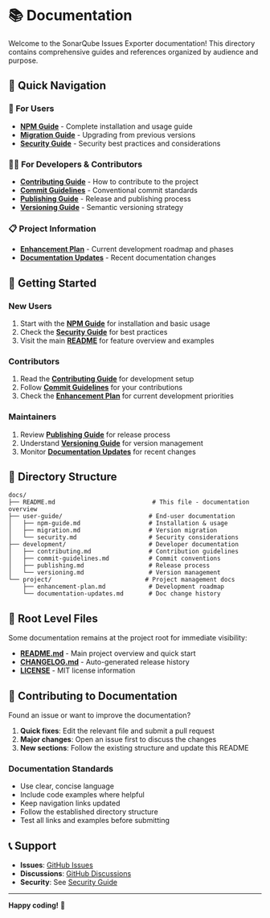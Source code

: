 # 📚 Documentation

Welcome to the SonarQube Issues Exporter documentation! This directory contains comprehensive guides and references organized by audience and purpose.

## 📖 Quick Navigation

### 🎯 For Users

- **[NPM Guide](./user-guide/npm-guide.md)** - Complete installation and usage guide
- **[Migration Guide](./user-guide/migration.md)** - Upgrading from previous versions
- **[Security Guide](./user-guide/security.md)** - Security best practices and considerations

### 👨‍💻 For Developers & Contributors

- **[Contributing Guide](./development/contributing.md)** - How to contribute to the project
- **[Commit Guidelines](./development/commit-guidelines.md)** - Conventional commit standards
- **[Publishing Guide](./development/publishing.md)** - Release and publishing process
- **[Versioning Guide](./development/versioning.md)** - Semantic versioning strategy

### 📋 Project Information

- **[Enhancement Plan](./project/enhancement-plan.md)** - Current development roadmap and phases
- **[Documentation Updates](./project/documentation-updates.md)** - Recent documentation changes

## 🚀 Getting Started

### New Users

1. Start with the **[NPM Guide](./user-guide/npm-guide.md)** for installation and basic usage
2. Check the **[Security Guide](./user-guide/security.md)** for best practices
3. Visit the main **[README](../README.md)** for feature overview and examples

### Contributors

1. Read the **[Contributing Guide](./development/contributing.md)** for development setup
2. Follow **[Commit Guidelines](./development/commit-guidelines.md)** for your contributions
3. Check the **[Enhancement Plan](./project/enhancement-plan.md)** for current development priorities

### Maintainers

1. Review **[Publishing Guide](./development/publishing.md)** for release process
2. Understand **[Versioning Guide](./development/versioning.md)** for version management
3. Monitor **[Documentation Updates](./project/documentation-updates.md)** for recent changes

## 📁 Directory Structure

```
docs/
├── README.md                           # This file - documentation overview
├── user-guide/                        # End-user documentation
│   ├── npm-guide.md                   # Installation & usage
│   ├── migration.md                   # Version migration
│   └── security.md                    # Security considerations
├── development/                       # Developer documentation
│   ├── contributing.md                # Contribution guidelines
│   ├── commit-guidelines.md           # Commit conventions
│   ├── publishing.md                  # Release process
│   └── versioning.md                  # Version management
└── project/                          # Project management docs
    ├── enhancement-plan.md            # Development roadmap
    └── documentation-updates.md       # Doc change history
```

## 🔄 Root Level Files

Some documentation remains at the project root for immediate visibility:

- **[README.md](../README.md)** - Main project overview and quick start
- **[CHANGELOG.md](../CHANGELOG.md)** - Auto-generated release history
- **[LICENSE](../LICENSE)** - MIT license information

## 🤝 Contributing to Documentation

Found an issue or want to improve the documentation?

1. **Quick fixes**: Edit the relevant file and submit a pull request
2. **Major changes**: Open an issue first to discuss the changes
3. **New sections**: Follow the existing structure and update this README

### Documentation Standards

- Use clear, concise language
- Include code examples where helpful
- Keep navigation links updated
- Follow the established directory structure
- Test all links and examples before submitting

## 📞 Support

- **Issues**: [GitHub Issues](https://github.com/The-Lone-Druid/sonarqube-issues-exporter/issues)
- **Discussions**: [GitHub Discussions](https://github.com/The-Lone-Druid/sonarqube-issues-exporter/discussions)
- **Security**: See [Security Guide](./user-guide/security.md)

---

**Happy coding!** 🎉
